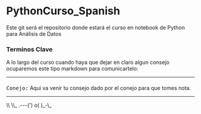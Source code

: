 # PythonCurso_Spanish
Este git será el repositorio donde estará el curso en notebook de Python para Análisis de Datos

<h3>Terminos Clave</h3>
A lo largo del curso cuando haya que dejar en claro algun consejo ocuparemos este tipo markdown para comunicartelo:



<hr/>
<div class="alert alert-success alertsuccess" style="margin-top: 20px">
<kbd>Conejo:</kbd> Aqui va venir tu consejo dado por el conejo para que tomes nota.
</div>
<hr/>
<p>                                     
            \\
             \\_
          .---(')
        o( )_-\_

</p>
